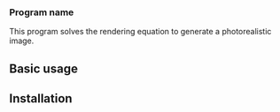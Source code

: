 ### Program name

This program solves the rendering equation to generate a photorealistic image.

## Basic usage

## Installation


